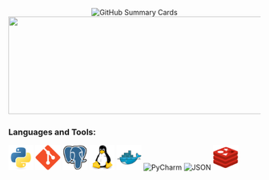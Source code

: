 <p align="center">
  <img src="https://github-profile-summary-cards.vercel.app/api/cards/profile-details?username=chirizxc&theme=tokyonight" alt="GitHub Summary Cards">
  <img src="https://spotify-github-profile.kittinanx.com/api/view.svg?uid=31xdcxqxx3zlvql227yyws4rszoq&cover_image=true&theme=natemoo-re&show_offline=true&background_color=121212&interchange=true&bar_color=bf91f3&bar_color_cover=false" style="width: 742px; height: 194.775px;">
</p>

### Languages and Tools:

<div>
  <img src="https://github.com/devicons/devicon/blob/master/icons/python/python-original.svg" title="Python" alt="Python" width="50" height="50"/>
  <img src="https://github.com/devicons/devicon/blob/master/icons/git/git-original.svg" title="Git" alt="Git" width="50" height="50"/>
  <img src="https://github.com/devicons/devicon/blob/master/icons/postgresql/postgresql-original.svg" title="PostgreSQL" alt="PostgreSQL" width="50" height="50"/>
  <img src="https://github.com/devicons/devicon/blob/master/icons/linux/linux-original.svg" title="Linux" alt="Linux" width="50" height="50"/>
  <img src="https://github.com/devicons/devicon/blob/master/icons/docker/docker-original.svg" title="Docker" alt="Docker" width="50" height="50"/>
  <img src="https://upload.wikimedia.org/wikipedia/commons/1/1d/PyCharm_Icon.svg" title="PyCharm" alt="PyCharm" width="50" height="50"/>
  <img src="https://www.svgrepo.com/show/14508/json-file.svg" title="JSON" alt="JSON" width="50" height="50"/>
  <img src="https://github.com/devicons/devicon/blob/master/icons/redis/redis-original.svg" title="Redis" alt="Redis" width="50" height="50"/>
</div>
